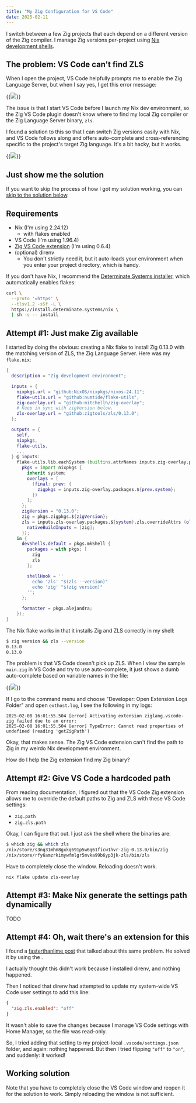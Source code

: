 ```yaml
---
title: "My Zig Configuration for VS Code"
date: 2025-02-11
---
```


I switch between a few Zig projects that each depend on a different version of the Zig compiler. I manage Zig versions per-project using [Nix development shells](notes/nix-dev-environment/).

## The problem: VS Code can't find ZLS

When I open the project, VS Code helpfully prompts me to enable the Zig Language Server, but when I say yes, I get this error message:

{{<img src="zls-fail.webp" has-border="true" caption="ZLS install fails">}}

The issue is that I start VS Code before I launch my Nix dev environment, so the Zig VS Code plugin doesn't know where to find my local Zig compiler or the Zig Language Server binary, `zls`.

I found a solution to this so that I can switch Zig versions easily with Nix, and VS Code follows along and offers auto-complete and cross-referencing specific to the project's target Zig language. It's a bit hacky, but it works.

{{<img src="vscode-zig-working.webp" has-border="true" max-width="700px" caption="Zig extension for VS Code working correctly">}}

## Just show me the solution

If you want to skip the process of how I got my solution working, you can [skip to the solution below](#working-solution).

## Requirements

- Nix (I'm using 2.24.12)
  - with flakes enabled
- VS Code (I'm using 1.96.4)
- [Zig VS Code extension](https://marketplace.visualstudio.com/items?itemName=ziglang.vscode-zig) (I'm using 0.6.4)
- (optional) direnv
  - You don't strictly need it, but it auto-loads your environment when you enter your project directory, which is handy.

If you don't have Nix, I recommend the [Determinate Systems installer](https://zero-to-nix.com/start/install/), which automatically enables flakes:

```bash
curl \
  --proto '=https' \
  --tlsv1.2 -sSf -L \
  https://install.determinate.systems/nix \
  | sh -s -- install
```

## Attempt #1: Just make Zig available

I started by doing the obvious: creating a Nix flake to install Zig 0.13.0 with the matching version of ZLS, the Zig Language Server. Here was my `flake.nix`:

```nix
{
  description = "Zig development environment";

  inputs = {
    nixpkgs.url = "github:NixOS/nixpkgs/nixos-24.11";
    flake-utils.url = "github:numtide/flake-utils";
    zig-overlay.url = "github:mitchellh/zig-overlay";
    # Keep in sync with zigVersion below.
    zls-overlay.url = "github:zigtools/zls/0.13.0";
  };

  outputs = {
    self,
    nixpkgs,
    flake-utils,
    ...
  } @ inputs:
    flake-utils.lib.eachSystem (builtins.attrNames inputs.zig-overlay.packages) (system: let
      pkgs = import nixpkgs {
        inherit system;
        overlays = [
          (final: prev: {
            zigpkgs = inputs.zig-overlay.packages.${prev.system};
          })
        ];
      };
      zigVersion = "0.13.0";
      zig = pkgs.zigpkgs.${zigVersion};
      zls = inputs.zls-overlay.packages.${system}.zls.overrideAttrs (old: {
        nativeBuildInputs = [zig];
      });
    in {
      devShells.default = pkgs.mkShell {
        packages = with pkgs; [
          zig
          zls
        ];

        shellHook = ''
          echo 'zls' "$(zls --version)"
          echo 'zig' "$(zig version)"
        '';
      };

      formatter = pkgs.alejandra;
    });
}
```

The Nix flake works in that it installs Zig and ZLS correctly in my shell:

```bash
$ zig version && zls --version
0.13.0
0.13.0
```

The problem is that VS Code doesn't pick up ZLS. When I view the sample `main.zig` in VS Code and try to use auto-complete, it just shows a dumb auto-complete based on variable names in the file:

{{<img src="bad-autocomplete.webp" has-border="true">}}

If I go to the command menu and choose "Developer: Open Extension Logs Folder" and open `exthost.log`, I see the following in my logs:

```text
2025-02-08 16:01:55.504 [error] Activating extension ziglang.vscode-zig failed due to an error:
2025-02-08 16:01:55.504 [error] TypeError: Cannot read properties of undefined (reading 'getZigPath')
```

Okay, that makes sense. The Zig VS Code extension can't find the path to Zig in my weirdo Nix development environment.

How do I help the Zig extension find my Zig binary?

## Attempt #2: Give VS Code a hardcoded path

From reading documentation, I figured out that the VS Code Zig extension allows me to override the default paths to Zig and ZLS with these VS Code settings:

- `zig.path`
- `zig.zls.path`

Okay, I can figure that out. I just ask the shell where the binaries are:

```bash
$ which zig && which zls
/nix/store/s3nq31mhm8gxkq691p5w6q61ficw1hvr-zig-0.13.0/bin/zig
/nix/store/rfy6amzrkimywfmlgr5mvka99b6yp3jk-zls/bin/zls
```

Have to completely close the window. Reloading doesn't work.

```bash
nix flake update zls-overlay
```

## Attempt #3: Make Nix generate the settings path dynamically

TODO

## Attempt #4: Oh, wait there's an extension for this

I found a [fasterthanlime post](https://fasterthanli.me/series/building-a-rust-service-with-nix/part-10#setting-up-direnv-in-vscode) that talked about this same problem. He solved it by using the .

I actually thought this didn't work because I installed direnv, and nothing happened.

Then I noticed that direnv had attempted to update my system-wide VS Code user settings to add this line:

```json
{
  "zig.zls.enabled": "off"
}
```

It wasn't able to save the changes because I manage VS Code settings with Home Manager, so the file was read-only.

So, I tried adding that setting to my project-local `.vscode/settings.json` folder, and again: nothing happened. But then I tried flipping `"off"` to `"on"`, and suddenly: it worked!

## Working solution

Note that you have to completely close the VS Code window and reopen it for the solution to work. Simply reloading the window is not sufficient.
